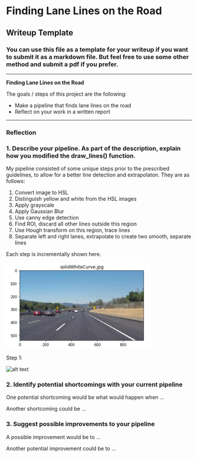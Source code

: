 # **Finding Lane Lines on the Road** 

## Writeup Template

### You can use this file as a template for your writeup if you want to submit it as a markdown file. But feel free to use some other method and submit a pdf if you prefer.

---

**Finding Lane Lines on the Road**

The goals / steps of this project are the following:
* Make a pipeline that finds lane lines on the road
* Reflect on your work in a written report


[//]: # (Image References)

[image1]: ./examples/grayscale.jpg "Grayscale"
[i1]: i1.png "Original"
[i2]: i2 "HSL"
[i3]: i3 "Grayscale"
[i4]: i4 "Edges"
[i5]: i5 "ROI"
[i6]: i6 "Hough Lines"


---

### Reflection

### 1. Describe your pipeline. As part of the description, explain how you modified the draw_lines() function.

My pipeline consisted of some unique steps prior to the prescribed guidelines, to allow for a better line detection and extrapolaton. 
They are as follows:

1. Convert image to HSL
2. Distinguish yellow and white from the HSL images
3. Apply grayscale
4. Apply Gaussian Blur
5. Use canny edge detection
6. Find ROI, discard all other lines outside this region
7. Use Hough transform on this region, trace lines
8. Separate left and right lanes, extrapolate to create two smooth, separate lines


Each step is incrementally shown here.

![text][i1]

Step 1:

![alt text][i2]




### 2. Identify potential shortcomings with your current pipeline


One potential shortcoming would be what would happen when ... 

Another shortcoming could be ...


### 3. Suggest possible improvements to your pipeline

A possible improvement would be to ...

Another potential improvement could be to ...
